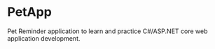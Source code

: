 # PetApp

Pet Reminder application to learn and practice C#/ASP.NET core web application development.

